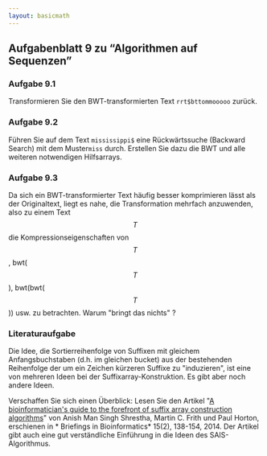 ```yaml
---
layout: basicmath
---
```


## Aufgabenblatt 9 zu “Algorithmen auf Sequenzen”


### Aufgabe 9.1

Transformieren Sie den BWT-transformierten Text `rrt$bttommooooo` zurück.


### Aufgabe 9.2

Führen Sie auf dem Text `mississippi$` eine Rückwärtssuche (Backward Search) mit dem Muster`miss` durch.
Erstellen Sie dazu die BWT und alle weiteren notwendigen Hilfsarrays. 


### Aufgabe 9.3

Da sich ein BWT-transformierter Text häufig besser komprimieren lässt als der Originaltext, liegt es nahe, die Transformation mehrfach anzuwenden, also zu einem Text $$T$$ die Kompressionseigenschaften von $$T$$, bwt($$T$$), bwt(bwt($$T$$)) usw. zu betrachten.
Warum "bringt das nichts" ?


### Literaturaufgabe

Die Idee, die Sortierreihenfolge von Suffixen mit gleichem Anfangsbuchstaben (d.h. im gleichen bucket) aus der bestehenden Reihenfolge der um ein Zeichen kürzeren Suffixe zu "induzieren", ist eine von mehreren Ideen bei der Suffixarray-Konstruktion.
Es gibt aber noch andere Ideen.

Verschaffen Sie sich einen Überblick: Lesen Sie den Artikel "[A bioinformatician's guide to the forefront of suffix array construction algorithms](https://www.ncbi.nlm.nih.gov/pmc/articles/PMC3956071/)" von Anish Man Singh Shrestha, Martin C. Frith und Paul Horton, erschienen in * Briefings in Bioinformatics* 15(2), 138-154, 2014.
Der Artikel gibt auch eine gut verständliche Einführung in die Ideen des SAIS-Algorithmus.
